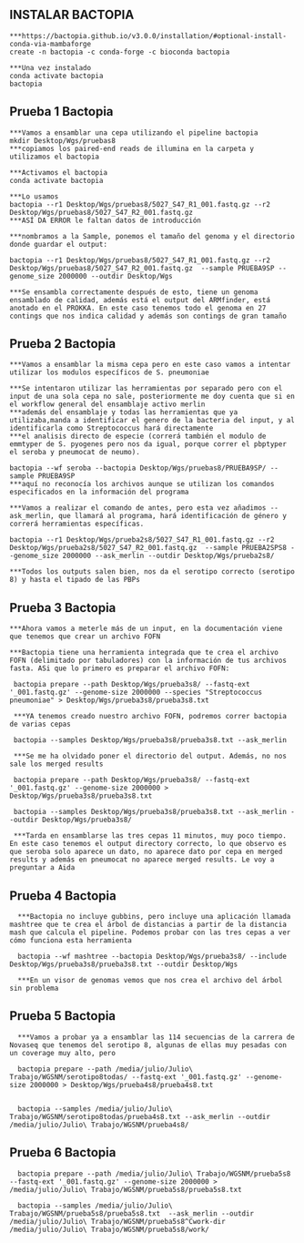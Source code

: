 
## INSTALAR BACTOPIA

    ***https://bactopia.github.io/v3.0.0/installation/#optional-install-conda-via-mambaforge
    create -n bactopia -c conda-forge -c bioconda bactopia

    ***Una vez instalado
    conda activate bactopia
    bactopia

## Prueba 1 Bactopia

    ***Vamos a ensamblar una cepa utilizando el pipeline bactopia
    mkdir Desktop/Wgs/pruebas8
    ***copiamos los paired-end reads de illumina en la carpeta y utilizamos el bactopia
    
    ***Activamos el bactopia
    conda activate bactopia
    
    ***Lo usamos
    bactopia --r1 Desktop/Wgs/pruebas8/5027_S47_R1_001.fastq.gz --r2 Desktop/Wgs/pruebas8/5027_S47_R2_001.fastq.gz 
    ***ASÍ DA ERROR le faltan datos de introducción

    ***nombramos a la Sample, ponemos el tamaño del genoma y el directorio donde guardar el output:
    
    bactopia --r1 Desktop/Wgs/pruebas8/5027_S47_R1_001.fastq.gz --r2 Desktop/Wgs/pruebas8/5027_S47_R2_001.fastq.gz  --sample PRUEBA9SP --genome_size 2000000 --outdir Desktop/Wgs

    ***Se ensambla correctamente después de esto, tiene un genoma ensamblado de calidad, además está el output del ARMfinder, está anotado en el PROKKA. En este caso tenemos todo el genoma en 27 contings que nos indica calidad y además son contings de gran tamaño

## Prueba 2 Bactopia

    ***Vamos a ensamblar la misma cepa pero en este caso vamos a intentar utilizar los modulos específicos de S. pneumoniae

    ***Se intentaron utilizar las herramientas por separado pero con el input de una sola cepa no sale, posteriormente me doy cuenta que si en el workflow general del ensamblaje activo merlin
    ***además del ensamblaje y todas las herramientas que ya utilizaba,manda a identificar el genero de la bacteria del input, y al identificarla como Streptococcus hará directamente 
    ***el analisis directo de especie (correrá también el modulo de emmtyper de S. pyogenes pero nos da igual, porque correr el pbptyper el seroba y pneumocat de neumo).

    bactopia --wf seroba --bactopia Desktop/Wgs/pruebas8/PRUEBA9SP/ --sample PRUEBA9SP 
    ***aquí no reconocía los archivos aunque se utilizan los comandos especificados en la información del programa

    ***Vamos a realizar el comando de antes, pero esta vez añadimos --ask_merlin, que llamará al programa, hará identificación de género y correrá herramientas específicas.

    bactopia --r1 Desktop/Wgs/prueba2s8/5027_S47_R1_001.fastq.gz --r2 Desktop/Wgs/prueba2s8/5027_S47_R2_001.fastq.gz  --sample PRUEBA2SPS8 --genome_size 2000000 --ask_merlin --outdir Desktop/Wgs/prueba2s8/

    ***Todos los outputs salen bien, nos da el serotipo correcto (serotipo 8) y hasta el tipado de las PBPs

## Prueba 3 Bactopia

    ***Ahora vamos a meterle más de un input, en la documentación viene que tenemos que crear un archivo FOFN

    ***Bactopia tiene una herramienta integrada que te crea el archivo FOFN (delimitado por tabuladores) con la información de tus archivos fasta. ASi que lo primero es preparar el archivo FOFN:

     bactopia prepare --path Desktop/Wgs/prueba3s8/ --fastq-ext '_001.fastq.gz' --genome-size 2000000 --species "Streptococcus pneumoniae" > Desktop/Wgs/prueba3s8/prueba3s8.txt

     ***YA tenemos creado nuestro archivo FOFN, podremos correr bactopia de varias cepas

     bactopia --samples Desktop/Wgs/prueba3s8/prueba3s8.txt --ask_merlin

     ***Se me ha olvidado poner el directorio del output. Además, no nos sale los merged results

     bactopia prepare --path Desktop/Wgs/prueba3s8/ --fastq-ext '_001.fastq.gz' --genome-size 2000000 > Desktop/Wgs/prueba3s8/prueba3s8.txt

     bactopia --samples Desktop/Wgs/prueba3s8/prueba3s8.txt --ask_merlin --outdir Desktop/Wgs/prueba3s8/

     ***Tarda en ensamblarse las tres cepas 11 minutos, muy poco tiempo. En este caso tenemos el output directory correcto, lo que observo es que seroba solo aparece un dato, no aparece dato por cepa en merged results y además en pneumocat no aparece merged results. Le voy a preguntar a Aida


## Prueba 4 Bactopia


      ***Bactopia no incluye gubbins, pero incluye una aplicación llamada mashtree que te crea el árbol de distancias a partir de la distancia mash que calcula el pipeline. Podemos probar con las tres cepas a ver cómo funciona esta herramienta
      
      bactopia --wf mashtree --bactopia Desktop/Wgs/prueba3s8/ --include Desktop/Wgs/prueba3s8/prueba3s8.txt --outdir Desktop/Wgs
      
      ***En un visor de genomas vemos que nos crea el archivo del árbol sin problema 


## Prueba 5 Bactopia

      ***Vamos a probar ya a ensamblar las 114 secuencias de la carrera de Novaseq que tenemos del serotipo 8, algunas de ellas muy pesadas con un coverage muy alto, pero 

      bactopia prepare --path /media/julio/Julio\ Trabajo/WGSNM/serotipo8todas/ --fastq-ext '_001.fastq.gz' --genome-size 2000000 > Desktop/Wgs/prueba4s8/prueba4s8.txt


      bactopia --samples /media/julio/Julio\ Trabajo/WGSNM/serotipo8todas/prueba4s8.txt --ask_merlin --outdir /media/julio/Julio\ Trabajo/WGSNM/prueba4s8/

      

## Prueba 6 Bactopia

     
      bactopia prepare --path /media/julio/Julio\ Trabajo/WGSNM/prueba5s8 --fastq-ext '_001.fastq.gz' --genome-size 2000000 > /media/julio/Julio\ Trabajo/WGSNM/prueba5s8/prueba5s8.txt 
      
      bactopia --samples /media/julio/Julio\ Trabajo/WGSNM/prueba5s8/prueba5s8.txt  --ask_merlin --outdir /media/julio/Julio\ Trabajo/WGSNM/prueba5s8^Cwork-dir /media/julio/Julio\ Trabajo/WGSNM/prueba5s8/work/



    
